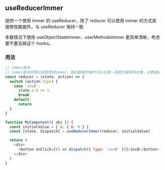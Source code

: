 ## useReducerImmer

提供一个使用 immer 的 useReducer，除了 reducer 可以使用 immer 的方式直接修改数据外，与 useReducer 保持一致

多数情况下使用 useObjectStateImmer、userMethodsImmer 更简单清晰，考虑要不要去掉这个 hooks。

### 用法

```javascript
// immer版本
// immer版本的特点就是使用immer，因此数据的操作可以无需一层层创建新的对象，对数据进行直接修改就可以
const reducer = (state, action) => {
  switch (action.type) {
    case 'incB':
      state.a.b += 1
      break
    default:
      return
  }
}

function MyComponent({ obj }) {
  const initialValue = { a: { b: 0 } }
  const [state, dispatch] = useReducerImmer(reducer, initialValue)

  return (
    <div>
      <button onClick={() => dispatch({ type: 'incB' })}>incB</button>
    </div>
  )
}
```
